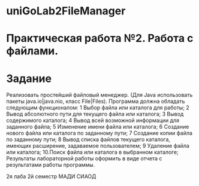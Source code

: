 # uniGoLab2FileManager
# Практическая работа №2. Работа с файлами.
# Задание

Реализовать простейший файловый менеджер. (Для Java использовать пакеты
java.io|java.nio, класс File|Files). Программа должна обладать следующим
функционалом:
1 Выбор файла или каталога для работы;
2 Вывод абсолютного пути для текущего файла или каталога;
3 Вывод содержимого каталога;
4 Вывод всей возможной информации для заданного файла;
5 Изменение имени файла или каталога;
6 Создание нового файла или каталога по заданному пути;
7 Создание копии файла по заданному пути;
8 Вывод списка файлов текущего каталога, имеющих расширение,
задаваемое пользователем;
9 Удаление файла или каталога;
10.Поиск файла или каталога в выбранном каталоге;
Результаты лабораторной работы оформить в виде отчета с результатами
работы программы.


2я лаба 2й семестр МАДИ СИАОД
